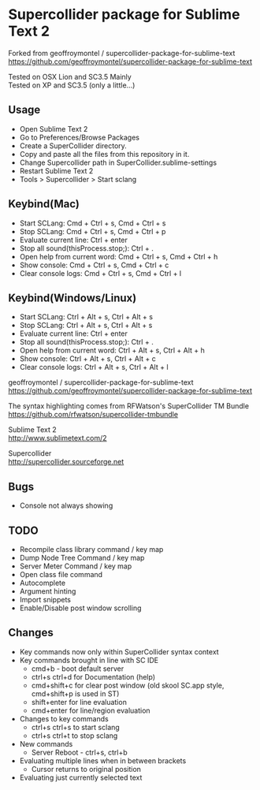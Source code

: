 # Supercollider package for Sublime Text 2

Forked from geoffroymontel / supercollider-package-for-sublime-text  
https://github.com/geoffroymontel/supercollider-package-for-sublime-text

Tested on OSX Lion and SC3.5 Mainly  
Tested on XP and SC3.5 (only a little...)

## Usage
- Open Sublime Text 2  
- Go to Preferences/Browse Packages  
- Create a SuperCollider directory.  
- Copy and paste all the files from this repository in it.  
- Change Supercollider path in SuperCollider.sublime-settings
- Restart Sublime Text 2
- Tools > Supercollider > Start sclang

## Keybind(Mac)
- Start SCLang: Cmd + Ctrl + s, Cmd + Ctrl + s
- Stop SCLang: Cmd + Ctrl + s, Cmd + Ctrl + p
- Evaluate current line: Ctrl + enter
- Stop all sound(thisProcess.stop;): Ctrl + .
- Open help from current word: Cmd + Ctrl + s, Cmd + Ctrl + h
- Show console: Cmd + Ctrl + s, Cmd + Ctrl + c
- Clear console logs: Cmd + Ctrl + s, Cmd + Ctrl + l

## Keybind(Windows/Linux)
- Start SCLang: Ctrl + Alt + s, Ctrl + Alt + s
- Stop SCLang: Ctrl + Alt + s, Ctrl + Alt + s
- Evaluate current line: Ctrl + enter
- Stop all sound(thisProcess.stop;): Ctrl + .
- Open help from current word: Ctrl + Alt + s, Ctrl + Alt + h
- Show console: Ctrl + Alt + s, Ctrl + Alt + c
- Clear console logs: Ctrl + Alt + s, Ctrl + Alt + l


geoffroymontel / supercollider-package-for-sublime-text  
https://github.com/geoffroymontel/supercollider-package-for-sublime-text

The syntax highlighting comes from RFWatson's SuperCollider TM Bundle  
https://github.com/rfwatson/supercollider-tmbundle

Sublime Text 2  
http://www.sublimetext.com/2

Supercollider  
http://supercollider.sourceforge.net 


## Bugs
* Console not always showing 

## TODO
* Recompile class library command / key map
* Dump Node Tree Command / key map
* Server Meter Command / key map
* Open class file command
* Autocomplete
* Argument hinting
* Import snippets
* Enable/Disable post window scrolling

## Changes

* Key commands now only within SuperCollider syntax context
* Key commands brought in line with SC IDE
	* cmd+b - boot default server
	* ctrl+s ctrl+d for Documentation (help)
	* cmd+shift+c for clear post window (old skool SC.app style, cmd+shift+p is used in ST)
	* shift+enter for line evaluation
	* cmd+enter for line/region evaluation
* Changes to key commands
	* ctrl+s ctrl+s to start sclang
	* ctrl+s ctrl+t to stop sclang
* New commands
	* Server Reboot - ctrl+s, ctrl+b
* Evaluating multiple lines when in between brackets
	* Cursor returns to original position
* Evaluating just currently selected text